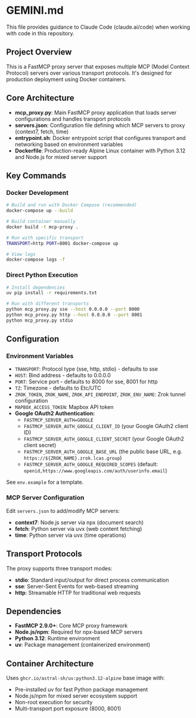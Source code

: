 # GEMINI.md

This file provides guidance to Claude Code (claude.ai/code) when working with code in this repository.

## Project Overview

This is a FastMCP proxy server that exposes multiple MCP (Model Context Protocol) servers over various transport protocols. It's designed for production deployment using Docker containers.


## Core Architecture

- **mcp_proxy.py**: Main FastMCP proxy application that loads server configurations and handles transport protocols
- **servers.json**: Configuration file defining which MCP servers to proxy (context7, fetch, time)
- **entrypoint.sh**: Docker entrypoint script that configures transport and networking based on environment variables
- **Dockerfile**: Production-ready Alpine Linux container with Python 3.12 and Node.js for mixed server support


## Key Commands

### Docker Development
```bash
# Build and run with Docker Compose (recommended)
docker-compose up --build

# Build container manually
docker build -t mcp-proxy .

# Run with specific transport
TRANSPORT=http PORT=8001 docker-compose up

# View logs
docker-compose logs -f
```

### Direct Python Execution
```bash
# Install dependencies
uv pip install -r requirements.txt

# Run with different transports
python mcp_proxy.py sse --host 0.0.0.0 --port 8000
python mcp_proxy.py http --host 0.0.0.0 --port 8001
python mcp_proxy.py stdio
```

## Configuration


### Environment Variables
- `TRANSPORT`: Protocol type (sse, http, stdio) - defaults to sse
- `HOST`: Bind address - defaults to 0.0.0.0
- `PORT`: Service port - defaults to 8000 for sse, 8001 for http
- `TZ`: Timezone - defaults to Etc/UTC
- `ZROK_TOKEN`, `ZROK_NAME`, `ZROK_API_ENDPOINT`, `ZROK_ENV_NAME`: Zrok tunnel configuration
- `MAPBOX_ACCESS_TOKEN`: Mapbox API token
- **Google OAuth2 Authentication:**
	- `FASTMCP_SERVER_AUTH=GOOGLE`
	- `FASTMCP_SERVER_AUTH_GOOGLE_CLIENT_ID` (your Google OAuth2 client ID)
	- `FASTMCP_SERVER_AUTH_GOOGLE_CLIENT_SECRET` (your Google OAuth2 client secret)
	- `FASTMCP_SERVER_AUTH_GOOGLE_BASE_URL` (the public base URL, e.g. `https://${ZROK_NAME}.zrok.lcas.group`)
	- `FASTMCP_SERVER_AUTH_GOOGLE_REQUIRED_SCOPES` (default: `openid,https://www.googleapis.com/auth/userinfo.email`)

See `env.example` for a template.

### MCP Server Configuration
Edit `servers.json` to add/modify MCP servers:
- **context7**: Node.js server via npx (document search)
- **fetch**: Python server via uvx (web content fetching)  
- **time**: Python server via uvx (time operations)

## Transport Protocols

The proxy supports three transport modes:
- **stdio**: Standard input/output for direct process communication
- **sse**: Server-Sent Events for web-based streaming
- **http**: Streamable HTTP for traditional web requests


## Dependencies

- **FastMCP 2.9.0+**: Core MCP proxy framework
- **Node.js/npm**: Required for npx-based MCP servers
- **Python 3.12**: Runtime environment
- **uv**: Package management (containerized environment)


## Container Architecture

Uses `ghcr.io/astral-sh/uv:python3.12-alpine` base image with:
- Pre-installed uv for fast Python package management
- Node.js/npm for mixed server ecosystem support
- Non-root execution for security
- Multi-transport port exposure (8000, 8001)